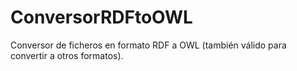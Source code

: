 ConversorRDFtoOWL
=================

Conversor de ficheros en formato RDF a OWL (también válido para convertir a otros formatos).
